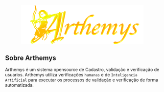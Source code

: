 <p align="center"><a href="#" target="_blank"><img src="public/static/images/arthemys-logo.png" width="400" alt="Arthemys Logo"></a></p>

## Sobre Arthemys

Arthemys é um sistema opensource de Cadastro, validação e verificação de usuarios. Arthemys utiliza verificações ```humanas``` e de ```Inteligencia Artificial``` para executar os processos de validação e verificação de forma automatizada.
